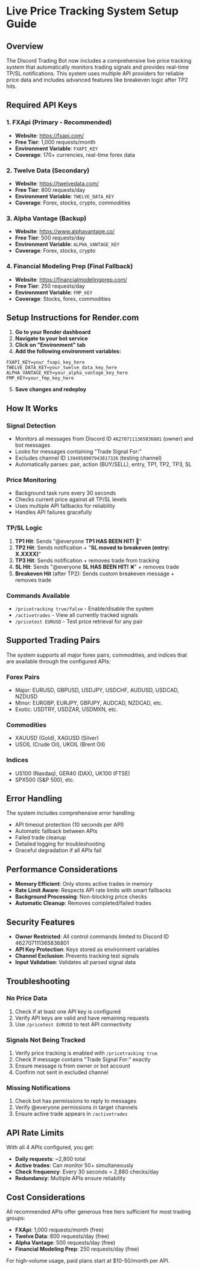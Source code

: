 # Live Price Tracking System Setup Guide

## Overview
The Discord Trading Bot now includes a comprehensive live price tracking system that automatically monitors trading signals and provides real-time TP/SL notifications. This system uses multiple API providers for reliable price data and includes advanced features like breakeven logic after TP2 hits.

## Required API Keys

### 1. FXApi (Primary - Recommended)
- **Website**: https://fxapi.com/
- **Free Tier**: 1,000 requests/month
- **Environment Variable**: `FXAPI_KEY`
- **Coverage**: 170+ currencies, real-time forex data

### 2. Twelve Data (Secondary)
- **Website**: https://twelvedata.com/
- **Free Tier**: 800 requests/day
- **Environment Variable**: `TWELVE_DATA_KEY`
- **Coverage**: Forex, stocks, crypto, commodities

### 3. Alpha Vantage (Backup)
- **Website**: https://www.alphavantage.co/
- **Free Tier**: 500 requests/day
- **Environment Variable**: `ALPHA_VANTAGE_KEY`
- **Coverage**: Forex, stocks, crypto

### 4. Financial Modeling Prep (Final Fallback)
- **Website**: https://financialmodelingprep.com/
- **Free Tier**: 250 requests/day
- **Environment Variable**: `FMP_KEY`
- **Coverage**: Stocks, forex, commodities

## Setup Instructions for Render.com

1. **Go to your Render dashboard**
2. **Navigate to your bot service**
3. **Click on "Environment" tab**
4. **Add the following environment variables:**

```
FXAPI_KEY=your_fxapi_key_here
TWELVE_DATA_KEY=your_twelve_data_key_here
ALPHA_VANTAGE_KEY=your_alpha_vantage_key_here
FMP_KEY=your_fmp_key_here
```

5. **Save changes and redeploy**

## How It Works

### Signal Detection
- Monitors all messages from Discord ID `462707111365836801` (owner) and bot messages
- Looks for messages containing "Trade Signal For:" 
- Excludes channel ID `1394958907943817326` (testing channel)
- Automatically parses: pair, action (BUY/SELL), entry, TP1, TP2, TP3, SL

### Price Monitoring
- Background task runs every 30 seconds
- Checks current price against all TP/SL levels
- Uses multiple API fallbacks for reliability
- Handles API failures gracefully

### TP/SL Logic
1. **TP1 Hit**: Sends "@everyone **TP1 HAS BEEN HIT!** 🎯"
2. **TP2 Hit**: Sends notification + "**SL moved to breakeven (entry: X.XXXX)**"
3. **TP3 Hit**: Sends notification + removes trade from tracking
4. **SL Hit**: Sends "@everyone **SL HAS BEEN HIT!** ❌" + removes trade
5. **Breakeven Hit** (after TP2): Sends custom breakeven message + removes trade

### Commands Available

- `/pricetracking true/false` - Enable/disable the system
- `/activetrades` - View all currently tracked signals
- `/pricetest EURUSD` - Test price retrieval for any pair

## Supported Trading Pairs

The system supports all major forex pairs, commodities, and indices that are available through the configured APIs:

### Forex Pairs
- Major: EURUSD, GBPUSD, USDJPY, USDCHF, AUDUSD, USDCAD, NZDUSD
- Minor: EURGBP, EURJPY, GBPJPY, AUDCAD, NZDCAD, etc.
- Exotic: USDTRY, USDZAR, USDMXN, etc.

### Commodities
- XAUUSD (Gold), XAGUSD (Silver)
- USOIL (Crude Oil), UKOIL (Brent Oil)

### Indices
- US100 (Nasdaq), GER40 (DAX), UK100 (FTSE)
- SPX500 (S&P 500), etc.

## Error Handling

The system includes comprehensive error handling:
- API timeout protection (10 seconds per API)
- Automatic fallback between APIs
- Failed trade cleanup
- Detailed logging for troubleshooting
- Graceful degradation if all APIs fail

## Performance Considerations

- **Memory Efficient**: Only stores active trades in memory
- **Rate Limit Aware**: Respects API rate limits with smart fallbacks
- **Background Processing**: Non-blocking price checks
- **Automatic Cleanup**: Removes completed/failed trades

## Security Features

- **Owner Restricted**: All control commands limited to Discord ID 462707111365836801
- **API Key Protection**: Keys stored as environment variables
- **Channel Exclusion**: Prevents tracking test signals
- **Input Validation**: Validates all parsed signal data

## Troubleshooting

### No Price Data
1. Check if at least one API key is configured
2. Verify API keys are valid and have remaining requests
3. Use `/pricetest EURUSD` to test API connectivity

### Signals Not Being Tracked
1. Verify price tracking is enabled with `/pricetracking true`
2. Check if message contains "Trade Signal For:" exactly
3. Ensure message is from owner or bot account
4. Confirm not sent in excluded channel

### Missing Notifications
1. Check bot has permissions to reply to messages
2. Verify @everyone permissions in target channels
3. Ensure active trade appears in `/activetrades`

## API Rate Limits

With all 4 APIs configured, you get:
- **Daily requests**: ~2,800 total
- **Active trades**: Can monitor 50+ simultaneously
- **Check frequency**: Every 30 seconds = 2,880 checks/day
- **Redundancy**: Multiple APIs ensure reliability

## Cost Considerations

All recommended APIs offer generous free tiers sufficient for most trading groups:
- **FXApi**: 1,000 requests/month (free)
- **Twelve Data**: 800 requests/day (free)  
- **Alpha Vantage**: 500 requests/day (free)
- **Financial Modeling Prep**: 250 requests/day (free)

For high-volume usage, paid plans start at $10-50/month per API.